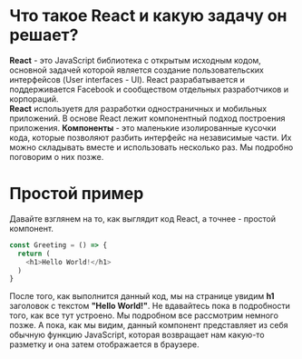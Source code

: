 # Что такое React и какую задачу он решает?
**React** - это JavaScript библиотека с открытым исходным кодом, основной задачей которой является создание пользовательских интерфейсов (User interfaces - UI). 
React разрабатывается и поддерживается Facebook и сообществом отдельных разработчиков и корпораций.  
**React** используетя для разработки одностраничных и мобильных приложений.
В основе React лежит компонентный подход построения приложения. **Компоненты** - это маленькие изолированные кусочки кода, 
которые позволяют разбить интерфейс на независимые части. Их можно складывать вместе и использовать несколько раз. Мы подробно поговорим о них позже.

# Простой пример
Давайте взглянем на то, как выглядит код React, а точнее - простой компонент.

```javascript
const Greeting = () => {
  return (
    <h1>Hello World!</h1>
  )
}
```

После того, как выполнится данный код, мы на странице увидим **h1** заголовок с текстом **"Hello World!"**.
Не вдавайтесь пока в подробности того, как все тут устроено. Мы подробном все рассмотрим немного позже. А пока, как мы видим, данный компонент представляет из себя 
обычную функцию JavaScript, которая возвращает нам какую-то разметку и она затем отображается в браузере.
